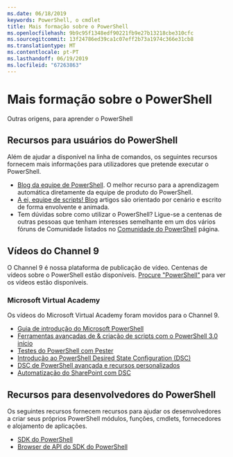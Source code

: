 ```yaml
---
ms.date: 06/18/2019
keywords: PowerShell, o cmdlet
title: Mais formação sobre o PowerShell
ms.openlocfilehash: 9b9c95f1348edf90221fb9e27b13218cbe310cfc
ms.sourcegitcommit: 13f24786ed39ca1c07eff2b73a1974c366e31cb8
ms.translationtype: MT
ms.contentlocale: pt-PT
ms.lasthandoff: 06/19/2019
ms.locfileid: "67263863"
---
```

# <a name="more-powershell-learning"></a>Mais formação sobre o PowerShell

Outras origens, para aprender o PowerShell

## <a name="resources-for-powershell-users"></a>Recursos para usuários do PowerShell

Além de ajudar a disponível na linha de comandos, os seguintes recursos fornecem mais informações para utilizadores que pretende executar o PowerShell.

- [Blog da equipe de PowerShell](https://devblogs.microsoft.com/powershell/). O melhor recurso para a aprendizagem automática diretamente da equipe de produto do PowerShell.
- [A ei, equipe de scripts! Blog](https://devblogs.microsoft.com/scripting/) artigos são orientado por cenário e escrito de forma envolvente e animada.
- Tem dúvidas sobre como utilizar o PowerShell? Ligue-se a centenas de outras pessoas que tenham interesses semelhante em um dos vários fóruns de Comunidade listados no [Comunidade do PowerShell](/powershell/#pivot=main&panel=community) página.

## <a name="channel-9-videos"></a>Vídeos do Channel 9

O Channel 9 é nossa plataforma de publicação de vídeo. Centenas de vídeos sobre o PowerShell estão disponíveis. [Procure "PowerShell"](https://channel9.msdn.com/Search?term=PowerShell&sortBy=top-rated) para ver os vídeos estão disponíveis.

### <a name="microsoft-virtual-academy"></a>Microsoft Virtual Academy

Os vídeos do Microsoft Virtual Academy foram movidos para o Channel 9.

- [Guia de introdução do Microsoft PowerShell](https://channel9.msdn.com/Series/Getting-Started-with-Microsoft-PowerShell)
- [Ferramentas avançadas de & criação de scripts com o PowerShell 3.0 início](https://channel9.msdn.com/Series/Advanced-Tools-and-Scripting-with-PowerShell-3.0-Jump-Start)
- [Testes do PowerShell com Pester](https://channel9.msdn.com/Series/Testing-PowerShell-with-Pester)
- [Introdução ao PowerShell Desired State Configuration (DSC)](https://channel9.msdn.com/Series/Getting-Started-with-PowerShell-DSC)
- [DSC de PowerShell avançada e recursos personalizados](https://channel9.msdn.com/Series/Advanced-PowerShell-DSC-and-Custom-Resources)
- [Automatização do SharePoint com DSC](https://channel9.msdn.com/Series/SharePoint-Automation-with-DSC)

## <a name="resources-for-powershell-developers"></a>Recursos para desenvolvedores do PowerShell

Os seguintes recursos fornecem recursos para ajudar os desenvolvedores a criar seus próprios PowerShell módulos, funções, cmdlets, fornecedores e alojamento de aplicações.

- [SDK do PowerShell](/powershell/developer/windows-powershell)
- [Browser de API do SDK do PowerShell](/dotnet/api/system.management.automation)
